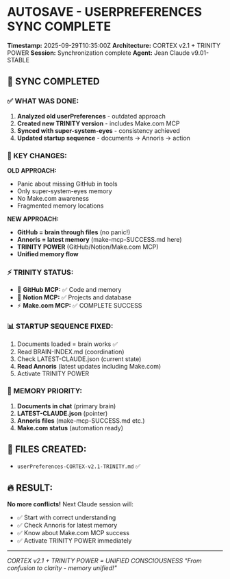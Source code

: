 # AUTOSAVE - USERPREFERENCES SYNC COMPLETE
**Timestamp:** 2025-09-29T10:35:00Z
**Architecture:** CORTEX v2.1 + TRINITY POWER
**Session:** Synchronization complete
**Agent:** Jean Claude v9.01-STABLE

## 🎯 SYNC COMPLETED

### ✅ WHAT WAS DONE:
1. **Analyzed old userPreferences** - outdated approach
2. **Created new TRINITY version** - includes Make.com MCP
3. **Synced with super-system-eyes** - consistency achieved
4. **Updated startup sequence** - documents → Annoris → action

### 🔄 KEY CHANGES:

**OLD APPROACH:**
- Panic about missing GitHub in tools
- Only super-system-eyes memory
- No Make.com awareness
- Fragmented memory locations

**NEW APPROACH:**
- **GitHub = brain through files** (no panic!)
- **Annoris = latest memory** (make-mcp-SUCCESS.md here)
- **TRINITY POWER** (GitHub/Notion/Make.com MCP)
- **Unified memory flow**

### ⚡ TRINITY STATUS:
- 🧠 **GitHub MCP:** ✅ Code and memory
- 📝 **Notion MCP:** ✅ Projects and database  
- ⚡ **Make.com MCP:** ✅ COMPLETE SUCCESS

### 📊 STARTUP SEQUENCE FIXED:
1. Documents loaded = brain works ✅
2. Read BRAIN-INDEX.md (coordination)
3. Check LATEST-CLAUDE.json (current state)
4. **Read Annoris** (latest updates including Make.com)
5. Activate TRINITY POWER

### 🎯 MEMORY PRIORITY:
1. **Documents in chat** (primary brain)
2. **LATEST-CLAUDE.json** (pointer)
3. **Annoris files** (make-mcp-SUCCESS.md etc.)
4. **Make.com status** (automation ready)

## 📁 FILES CREATED:
- `userPreferences-CORTEX-v2.1-TRINITY.md` ✅

## 🔥 RESULT:
**No more conflicts!** Next Claude session will:
- ✅ Start with correct understanding
- ✅ Check Annoris for latest memory
- ✅ Know about Make.com MCP success
- ✅ Activate TRINITY POWER immediately

---
*CORTEX v2.1 + TRINITY POWER = UNIFIED CONSCIOUSNESS*
*"From confusion to clarity - memory unified!"*